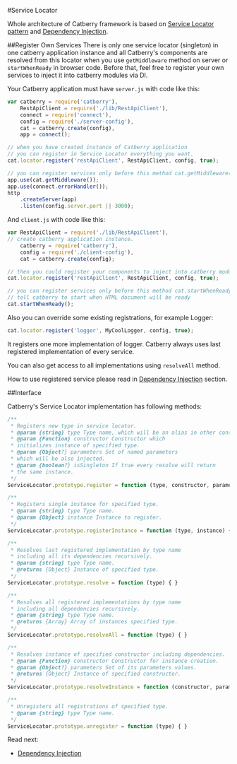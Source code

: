 #Service Locator

Whole architecture of Catberry framework is based on 
[Service Locator pattern](http://en.wikipedia.org/wiki/Service_locator_pattern) 
and [Dependency Injection](http://en.wikipedia.org/wiki/Dependency_injection).

##Register Own Services
There is only one service locator (singleton) in one catberry application 
instance and all Catberry's components are resolved from this locator when 
you use `getMiddleware` method on server or `startWhenReady` in browser code.
Before that, feel free to register your own services to inject it into 
catberry modules via DI.

Your Catberry application must have `server.js` with code like this:
```javascript
var catberry = require('catberry'),
	RestApiClient = require('./lib/RestApiClient'),
	connect = require('connect'),
	config = require('./server-config'),
	cat = catberry.create(config),
	app = connect();

// when you have created instance of Catberry application
// you can register in Service Locator everything you want.
cat.locator.register('restApiClient', RestApiClient, config, true);

// you can register services only before this method cat.getMiddleware()
app.use(cat.getMiddleware());
app.use(connect.errorHandler());
http
	.createServer(app)
	.listen(config.server.port || 3000);

```

And `client.js` with code like this:
```javascript
var RestApiClient = require('./lib/RestApiClient'),
// create catberry application instance.
	catberry = require('catberry'),
	config = require('./client-config'),
	cat = catberry.create(config);

// then you could register your components to inject into catberry modules.
cat.locator.register('restApiClient', RestApiClient, config, true);

// you can register services only before this method cat.startWhenReady()
// tell catberry to start when HTML document will be ready
cat.startWhenReady();

```

Also you can override some existing registrations, for example Logger:
 
```javascript
cat.locator.register('logger', MyCoolLogger, config, true);
```

It registers one more implementation of logger. Catberry always uses last
registered implementation of every service.

You can also get access to all implementations using `resolveAll` method.

How to use registered service please read 
in [Dependency Injection](dependency-injection.md) section.

##Interface

Catberry's Service Locator implementation has following methods:

```javascript
/**
 * Registers new type in service locator.
 * @param {string} type Type name, which will be an alias in other constructors.
 * @param {Function} constructor Constructor which
 * initializes instance of specified type.
 * @param {Object?} parameters Set of named parameters
 * which will be also injected.
 * @param {boolean?} isSingleton If true every resolve will return
 * the same instance.
 */
ServiceLocator.prototype.register = function (type, constructor, parameters, isSingleton){ }

/**
 * Registers single instance for specified type.
 * @param {string} type Type name.
 * @param {Object} instance Instance to register.
 */
ServiceLocator.prototype.registerInstance = function (type, instance) { }

/**
 * Resolves last registered implementation by type name
 * including all its dependencies recursively.
 * @param {string} type Type name.
 * @returns {Object} Instance of specified type.
 */
ServiceLocator.prototype.resolve = function (type) { }

/**
 * Resolves all registered implementations by type name
 * including all dependencies recursively.
 * @param {string} type Type name.
 * @returns {Array} Array of instances specified type.
 */
ServiceLocator.prototype.resolveAll = function (type) { }

/**
 * Resolves instance of specified constructor including dependencies.
 * @param {Function} constructor Constructor for instance creation.
 * @param {Object?} parameters Set of its parameters values.
 * @returns {Object} Instance of specified constructor.
 */
ServiceLocator.prototype.resolveInstance = function (constructor, parameters) { }

/**
 * Unregisters all registrations of specified type.
 * @param {string} type Type name.
 */
ServiceLocator.prototype.unregister = function (type) { }
```

Read next:

* [Dependency Injection](dependency-injection.md)